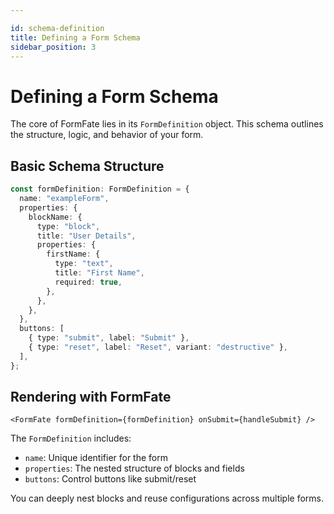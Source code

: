 ```yaml
---

id: schema-definition
title: Defining a Form Schema
sidebar_position: 3
---
```


# Defining a Form Schema

The core of FormFate lies in its `FormDefinition` object. This schema outlines the structure, logic, and behavior of your form.

## Basic Schema Structure

```ts
const formDefinition: FormDefinition = {
  name: "exampleForm",
  properties: {
    blockName: {
      type: "block",
      title: "User Details",
      properties: {
        firstName: {
          type: "text",
          title: "First Name",
          required: true,
        },
      },
    },
  },
  buttons: [
    { type: "submit", label: "Submit" },
    { type: "reset", label: "Reset", variant: "destructive" },
  ],
};
```

## Rendering with FormFate

```tsx
<FormFate formDefinition={formDefinition} onSubmit={handleSubmit} />
```

The `FormDefinition` includes:

* `name`: Unique identifier for the form
* `properties`: The nested structure of blocks and fields
* `buttons`: Control buttons like submit/reset

You can deeply nest blocks and reuse configurations across multiple forms.
